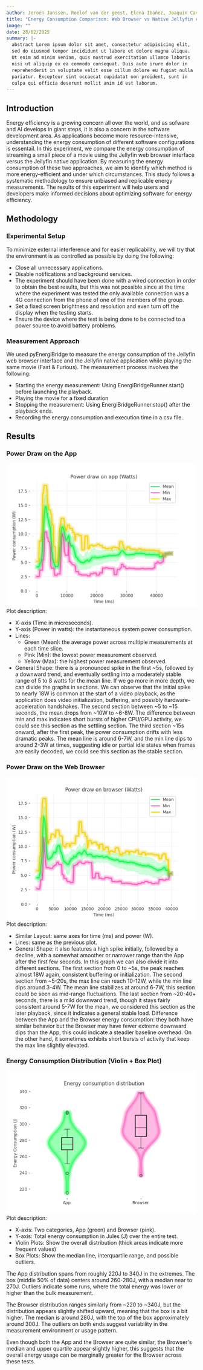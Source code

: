 ```yaml
---
author: Jeroen Janssen, Roelof van der geest, Elena Ibañez, Joaquin Cava
title: "Energy Consumption Comparison: Web Browser vs Native Jellyfin App"
image: ""
date: 28/02/2025
summary: |-
  abstract Lorem ipsum dolor sit amet, consectetur adipisicing elit,
  sed do eiusmod tempor incididunt ut labore et dolore magna aliqua.
  Ut enim ad minim veniam, quis nostrud exercitation ullamco laboris
  nisi ut aliquip ex ea commodo consequat. Duis aute irure dolor in 
  reprehenderit in voluptate velit esse cillum dolore eu fugiat nulla
  pariatur. Excepteur sint occaecat cupidatat non proident, sunt in
  culpa qui officia deserunt mollit anim id est laborum.
---
```

## Introduction
Energy efficiency is a growing concern all over the world, and as sofware and AI develops in giant steps, it is also a concern in the software development area. As applications become more resource-intensive, understanding the energy consumption of different software configurations is essentail. In this experiment, we compare the energy consumption of streaming a small piece of a movie using the Jellyfin web browser interface versus the Jellyfin native application. By measuring the energy consumption of these two approaches, we aim to identify which method is more energy-efficient and under which circumstances.
This study follows a systematic methodology to ensure unbiased and replicable energy measurements. The results of this experiment will help users and developers make informed decisions about optimizing software for energy efficiency.
## Methodology
### Experimental Setup
To minimize external interference and for easier replicability, we will try that the environment is as controlled as possible by doing the following:
 - Close all unnecessary applications.
 - Disable notifications and background services.
 - The experiment should have been done with a wired connection in order to obtain the best results, but this was not possible since at the time where the experiment was tested the only available connection was a 4G connection from the phone of one of the members of the group.
 - Set a fixed screen brightness and resolution and even turn off the display when the testing starts.
 - Ensure the device where the test is being done to be connected to a power source to avoid battery problems.

### Measurement Approach
We used pyEnergiBridge to measure the energy consumption of the Jellyfin web browser interface and the Jellyfin native application while playing the same movie (Fast & Furious). The measurement process involves the following:

 - Starting the energy measurement: Using EnergiBridgeRunner.start() before launching the playback.
 - Playing the movie for a fixed duration
 - Stopping the measurement: Using EnergiBridgeRunner.stop() after the playback ends.
 - Recording the energy consumption and execution time in a csv file.

## Results
### Power Draw on the App
[![Power draw on app (Watts)](../img/p1_measuring_software/g14_measuring_energy_usage_of_app_vs_browser/app_watts.png)](../img/p1_measuring_software/g14_measuring_energy_usage_of_app_vs_browser/app_watts.png)
Plot description:
 - X-axis (Time in microseconds).
 - Y-axis (Power in watts): the instantaneous system power consumption.
 - Lines:
    - Green (Mean): the average power across multiple measurements at each time slice.
    - Pink (Min): the lowest power measurement observed.
    - Yellow (Max): the highest power measurement observed.
 - General Shape: there is a pronounced spike in the first ~5s, followed by a downward trend, and eventually settling into a moderately stable range of 5 to 8 watts for the mean line.
 If we go more in more depth, we can divide the graphs in sections. We can observe that the initial spike to nearly 18W is common at the start of a video playback, as the application does video initialization, buffering, and possibly hardware-acceleration handshakes. The second section between ~5 to ~15 seconds, the mean drops from ~10W to ~6-8W. The difference between min and max indicates short bursts of higher CPU/GPU activity, we could see this section as the settling section. The third section ~15s onward, after the first peak, the power consumption drifts with less dramatic peaks. The mean line is around 6-7W, and the min line dips to around 2-3W at times, suggesting idle or partial idle states when frames are easily decoded, we could see this section as the stable section. 

 ### Power Draw on the Web Browser
 [![Power draw on browser (Watts)](../img/p1_measuring_software/g14_measuring_energy_usage_of_app_vs_browser/browser_watts.png)](../img/p1_measuring_software/g14_measuring_energy_usage_of_app_vs_browser/browser_watts.png)
 Plot description:
 - Similar Layout: same axes for time (ms) and power (W).
 - Lines: same as the previous plot.
 - General Shape: it also features a high spike initially, followed by a decline, with a somewhat amoother or narrower range than the App after the first few seconds.
 In this graph we can also divide it into different sections. The first section from 0 to ~5s, the peak reaches almost 18W again, consistent buffering or initialization. The second section from ~5-20s, the max line can reach 10-12W, while the min line dips around 3-4W. The mean line stabilizes at around 6-7W, this section could be seen as mid-range fluctuations. The last section from ~20-40+ seconds, there is a mild downward trend, though it stays fairly consistent around 5-7W for the mean, we considered this section as the later playback, since it indicates a general stable load. 
 Difference between the App and the Browser energy consumption: they both have similar behavior but the Browser may have fewer extreme downward dips than the App, this could indicate a steadier baseline overhead. On the other hand, it sometimes exhibits short bursts of activity that keep the max line slightly elevated.

 ### Energy Consumption Distribution (Violin + Box Plot)
 [![Energy consumption distribution (Jules)](../img/p1_measuring_software/g14_measuring_energy_usage_of_app_vs_browser/distribution.png)](../img/p1_measuring_software/g14_measuring_energy_usage_of_app_vs_browser/distribution.png)
 Plot description:
 - X-axis: Two categories, App (green) and Browser (pink).
 - Y-axis: Total energy consumption in Jules (J) over the entire test.
 - Violin Plots: Show the overall distribution (thick areas indicate more frequent values)
 - Box Plots: Show the median line, interquartile range, and possible outliers.

 The App distribution spans from roughly 220J to 340J in the extremes. The box (middle 50% of data) centers around 260-280J, with a median near to 270J. Outliers indicate some runs, where the total energy was lower or higher than the bulk measurement.

 The Browser distribution ranges similarly from ~220 to ~340J, but the distribution appears slightly shifted upward, meaning that the box is a bit higher. The median is around 280J, with the top of the box approximately around 300J. The outliers on both ends suggest variability in the measurement environment or usage pattern.

 Even though both the App and the Browser are quite similar, the Browser's median and upper quartile appear slightly higher, this suggests that the overall energy usage can be marginally greater for the Browser across these tests.

